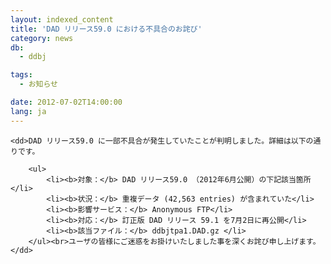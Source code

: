 ```yaml
---
layout: indexed_content
title: 'DAD リリース59.0 における不具合のお詫び'
category: news
db:
  - ddbj

tags:
  - お知らせ

date: 2012-07-02T14:00:00
lang: ja
---
```


<html>

<dl>

    <dd>DAD リリース59.0 に一部不具合が発生していたことが判明しました。詳細は以下の通りです。

        <ul>
            <li><b>対象：</b> DAD リリース59.0 （2012年6月公開）の下記該当箇所</li>
            <li><b>状況：</b> 重複データ (42,563 entries) が含まれていた</li>
            <li><b>影響サービス：</b> Anonymous FTP</li>
            <li><b>対応：</b> 訂正版 DAD リリース 59.1 を7月2日に再公開</li>
            <li><b>該当ファイル：</b> ddbjtpa1.DAD.gz </li>
        </ul><br>ユーザの皆様にご迷惑をお掛けいたしました事を深くお詫び申し上げます。
    </dd>
</dl>
</html>
